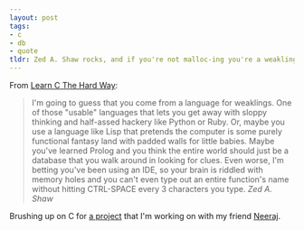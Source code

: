 ```yaml
---
layout: post
tags:
- c
- db
- quote
tldr: Zed A. Shaw rocks, and if you're not malloc-ing you're a weakling.
---
```


From [Learn C The Hard Way](http://c.learncodethehardway.org/book/introduction.html):

> I'm going to guess that you come from a language for weaklings. One of those "usable" languages that lets you get away with sloppy thinking and half-assed hackery like Python or Ruby. Or, maybe you use a language like Lisp that pretends the computer is some purely functional fantasy land with padded walls for little babies. Maybe you've learned Prolog and you think the entire world should just be a database that you walk around in looking for clues. Even worse, I'm betting you've been using an IDE, so your brain is riddled with memory holes and you can't even type out an entire function's name without hitting CTRL-SPACE every 3 characters you type.
> <cite>Zed A. Shaw</cite>

Brushing up on C for [a project](https://github.com/adventure-db/adventure) that I'm working on with my friend [Neeraj](https://github.com/neerajwahi/).

